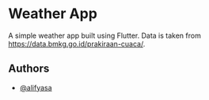 # Weather App

A simple weather app built using Flutter. Data is taken from https://data.bmkg.go.id/prakiraan-cuaca/.



## Authors

- [@alifyasa](https://www.github.com/alifyasa)
